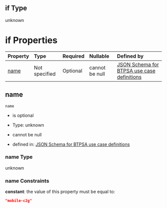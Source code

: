 ## if Type

unknown

# if Properties

| Property      | Type          | Required | Nullable       | Defined by                                                                                                                                                                                                        |
| :------------ | :------------ | :------- | :------------- | :---------------------------------------------------------------------------------------------------------------------------------------------------------------------------------------------------------------- |
| [name](#name) | Not specified | Optional | cannot be null | [JSON Schema for BTPSA use case definitions](btpsa-usecase-properties-services-items-allof-1-then-allof-67-if-properties-name.md "undefined#/properties/services/items/allOf/1/then/allOf/67/if/properties/name") |

## name



`name`

*   is optional

*   Type: unknown

*   cannot be null

*   defined in: [JSON Schema for BTPSA use case definitions](btpsa-usecase-properties-services-items-allof-1-then-allof-67-if-properties-name.md "undefined#/properties/services/items/allOf/1/then/allOf/67/if/properties/name")

### name Type

unknown

### name Constraints

**constant**: the value of this property must be equal to:

```json
"mobile-c2g"
```
